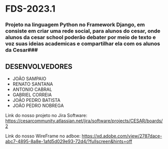# FDS-2023.1

### Projeto na linguagem Python no Framework Django, em consiste em criar uma rede social, para alunos do cesar, onde alunos da cesar school poderão debater por meio de texto e voz suas ideias academicas e compartilhar ela com os alunos da Cesar###

## DESENVOLVEDORES ##

* JOÃO SAMPAIO
* RENATO SANTANA
* ANTONIO CABRAL
* GABRIEL CORREIA
* JOÃO PEDRO BATISTA
* JOÃO PEDRO NOBREGA

Link do nosso  projeto no Jira Software: https://cesarcommunity.atlassian.net/jira/software/projects/CESAR/boards/2

Link do nosso WireFrame no adboe: https://xd.adobe.com/view/2787dace-abc7-4895-8a8e-1afd5d029e93-72d4/?fullscreen&hints=off

